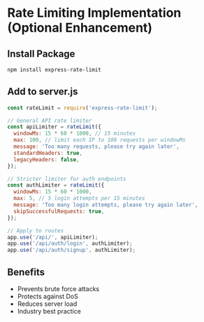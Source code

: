 # Rate Limiting Implementation (Optional Enhancement)

## Install Package
```bash
npm install express-rate-limit
```

## Add to server.js

```javascript
const rateLimit = require('express-rate-limit');

// General API rate limiter
const apiLimiter = rateLimit({
  windowMs: 15 * 60 * 1000, // 15 minutes
  max: 100, // limit each IP to 100 requests per windowMs
  message: 'Too many requests, please try again later',
  standardHeaders: true,
  legacyHeaders: false,
});

// Stricter limiter for auth endpoints
const authLimiter = rateLimit({
  windowMs: 15 * 60 * 1000,
  max: 5, // 5 login attempts per 15 minutes
  message: 'Too many login attempts, please try again later',
  skipSuccessfulRequests: true,
});

// Apply to routes
app.use('/api/', apiLimiter);
app.use('/api/auth/login', authLimiter);
app.use('/api/auth/signup', authLimiter);
```

## Benefits
- Prevents brute force attacks
- Protects against DoS
- Reduces server load
- Industry best practice
